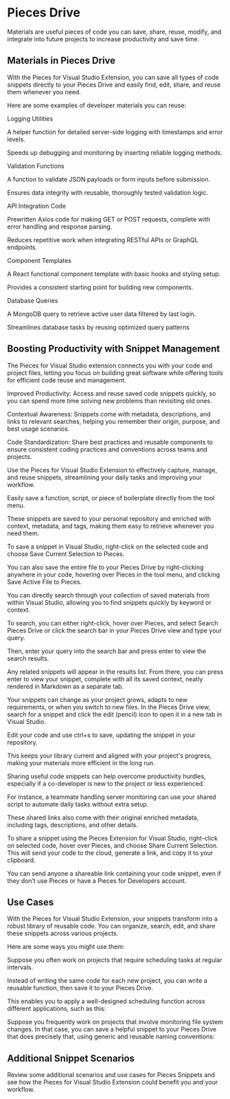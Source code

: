 # Pieces Drive

Materials are useful pieces of code you can save, share, reuse, modify, and integrate into future projects to increase productivity and save time.

## Materials in Pieces Drive

With the Pieces for Visual Studio Extension, you can save all types of code snippets directly to your Pieces Drive and easily find, edit, share, and reuse them whenever you need.

Here are some examples of developer materials you can reuse:

Logging Utilities

A helper function for detailed server-side logging with timestamps and error levels.

Speeds up debugging and monitoring by inserting reliable logging methods.

Validation Functions

A function to validate JSON payloads or form inputs before submission.

Ensures data integrity with reusable, thoroughly tested validation logic.

API Integration Code

Prewritten Axios code for making GET or POST requests, complete with error handling and response parsing.

Reduces repetitive work when integrating RESTful APIs or GraphQL endpoints.

Component Templates

A React functional component template with basic hooks and styling setup.

Provides a consistent starting point for building new components.

Database Queries

A MongoDB query to retrieve active user data filtered by last login.

Streamlines database tasks by reusing optimized query patterns

## Boosting Productivity with Snippet Management

The Pieces for Visual Studio extension connects you with your code and project files, letting you focus on building great software while offering tools for efficient code reuse and management.

Improved Productivity: Access and reuse saved code snippets quickly, so you can spend more time solving new problems than revisiting old ones.

Contextual Awareness: Snippets come with metadata, descriptions, and links to relevant searches, helping you remember their origin, purpose, and best usage scenarios.

Code Standardization: Share best practices and reusable components to ensure consistent coding practices and conventions across teams and projects.

Use the Pieces for Visual Studio Extension to effectively capture, manage, and reuse snippets, streamlining your daily tasks and improving your workflow.

Easily save a function, script, or piece of boilerplate directly from the tool menu.

These snippets are saved to your personal repository and enriched with context, metadata, and tags, making them easy to retrieve whenever you need them.



To save a snippet in Visual Studio, right-click on the selected code and choose Save Current Selection to Pieces.



You can also save the entire file to your Pieces Drive by right-clicking anywhere in your code, hovering over Pieces in the tool menu, and clicking Save Active File to Pieces.



You can directly search through your collection of saved materials from within Visual Studio, allowing you to find snippets quickly by keyword or context.

To search, you can either right-click, hover over Pieces, and select Search Pieces Drive or click the search bar in your Pieces Drive view and type your query.

Then, enter your query into the search bar and press enter to view the search results.



Any related snippets will appear in the results list. From there, you can press enter to view your snippet, complete with all its saved context, neatly rendered in Markdown as a separate tab.

Your snippets can change as your project grows, adapts to new requirements, or when you switch to new files. In the Pieces Drive view, search for a snippet and click the edit (pencil) icon to open it in a new tab in Visual Studio.

Edit your code and use ctrl+s to save, updating the snippet in your repository.



This keeps your library current and aligned with your project's progress, making your materials more efficient in the long run.

Sharing useful code snippets can help overcome productivity hurdles, especially if a co-developer is new to the project or less experienced.

For instance, a teammate handling server monitoring can use your shared script to automate daily tasks without extra setup.

These shared links also come with their original enriched metadata, including tags, descriptions, and other details.

To share a snippet using the Pieces Extension for Visual Studio, right-click on selected code, hover over Pieces, and choose Share Current Selection. This will send your code to the cloud, generate a link, and copy it to your clipboard.



You can send anyone a shareable link containing your code snippet, even if they don’t use Pieces or have a Pieces for Developers account.

## Use Cases

With the Pieces for Visual Studio Extension, your snippets transform into a robust library of reusable code. You can organize, search, edit, and share these snippets across various projects.

Here are some ways you might use them:

Suppose you often work on projects that require scheduling tasks at regular intervals.

Instead of writing the same code for each new project, you can write a reusable function, then save it to your Pieces Drive.

This enables you to apply a well-designed scheduling function across different applications, such as this:

Suppose you frequently work on projects that involve monitoring file system changes. In that case, you can save a helpful snippet to your Pieces Drive that does precisely that, using generic and reusable naming conventions:

## Additional Snippet Scenarios

Review some additional scenarios and use cases for Pieces Snippets and see how the Pieces for Visual Studio Extension could benefit you and your workflow.
